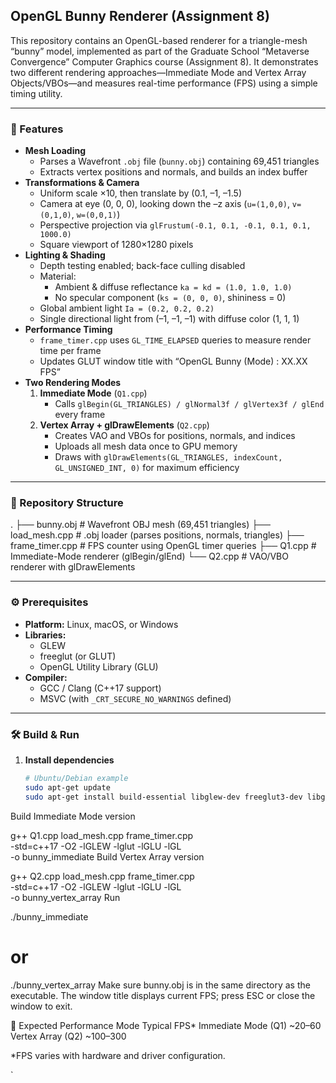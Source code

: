 ## OpenGL Bunny Renderer (Assignment 8)

This repository contains an OpenGL-based renderer for a triangle-mesh “bunny” model, implemented as part of the Graduate School “Metaverse Convergence” Computer Graphics course (Assignment 8). It demonstrates two different rendering approaches—Immediate Mode and Vertex Array Objects/VBOs—and measures real-time performance (FPS) using a simple timing utility.

---

### 🎯 Features

- **Mesh Loading**  
  - Parses a Wavefront `.obj` file (`bunny.obj`) containing 69,451 triangles  
  - Extracts vertex positions and normals, and builds an index buffer  
- **Transformations & Camera**  
  - Uniform scale ×10, then translate by (0.1, –1, –1.5)  
  - Camera at eye (0, 0, 0), looking down the –z axis (`u=(1,0,0)`, `v=(0,1,0)`, `w=(0,0,1)`)  
  - Perspective projection via `glFrustum(-0.1, 0.1, -0.1, 0.1, 0.1, 1000.0)`  
  - Square viewport of 1280×1280 pixels  
- **Lighting & Shading**  
  - Depth testing enabled; back-face culling disabled  
  - Material:  
    - Ambient & diffuse reflectance `ka = kd = (1.0, 1.0, 1.0)`  
    - No specular component (`ks = (0, 0, 0)`, shininess = 0)  
  - Global ambient light `Ia = (0.2, 0.2, 0.2)`  
  - Single directional light from (–1, –1, –1) with diffuse color (1, 1, 1)  
- **Performance Timing**  
  - `frame_timer.cpp` uses `GL_TIME_ELAPSED` queries to measure render time per frame  
  - Updates GLUT window title with “OpenGL Bunny (Mode) : XX.XX FPS”  
- **Two Rendering Modes**  
  1. **Immediate Mode** (`Q1.cpp`)  
     - Calls `glBegin(GL_TRIANGLES) / glNormal3f / glVertex3f / glEnd` every frame  
  2. **Vertex Array + glDrawElements** (`Q2.cpp`)  
     - Creates VAO and VBOs for positions, normals, and indices  
     - Uploads all mesh data once to GPU memory  
     - Draws with `glDrawElements(GL_TRIANGLES, indexCount, GL_UNSIGNED_INT, 0)` for maximum efficiency  

---

### 📁 Repository Structure

.
├── bunny.obj # Wavefront OBJ mesh (69,451 triangles)
├── load_mesh.cpp # .obj loader (parses positions, normals, triangles)
├── frame_timer.cpp # FPS counter using OpenGL timer queries
├── Q1.cpp # Immediate-Mode renderer (glBegin/glEnd)
└── Q2.cpp # VAO/VBO renderer with glDrawElements


---

### ⚙️ Prerequisites

- **Platform:** Linux, macOS, or Windows  
- **Libraries:**  
  - GLEW  
  - freeglut (or GLUT)  
  - OpenGL Utility Library (GLU)  
- **Compiler:**  
  - GCC / Clang (C++17 support)  
  - MSVC (with `_CRT_SECURE_NO_WARNINGS` defined)

---

### 🛠️ Build & Run

1. **Install dependencies**  
   ```bash
   # Ubuntu/Debian example
   sudo apt-get update
   sudo apt-get install build-essential libglew-dev freeglut3-dev libglu1-mesa-dev
Build Immediate Mode version

g++ Q1.cpp load_mesh.cpp frame_timer.cpp \
    -std=c++17 -O2 -lGLEW -lglut -lGLU -lGL \
    -o bunny_immediate
Build Vertex Array version

g++ Q2.cpp load_mesh.cpp frame_timer.cpp \
    -std=c++17 -O2 -lGLEW -lglut -lGLU -lGL \
    -o bunny_vertex_array
Run

./bunny_immediate
# or
./bunny_vertex_array
Make sure bunny.obj is in the same directory as the executable.
The window title displays current FPS; press ESC or close the window to exit.

🚀 Expected Performance
Mode	Typical FPS*
Immediate Mode (Q1)	~20–60
Vertex Array (Q2)	~100–300

*FPS varies with hardware and driver configuration.

`
